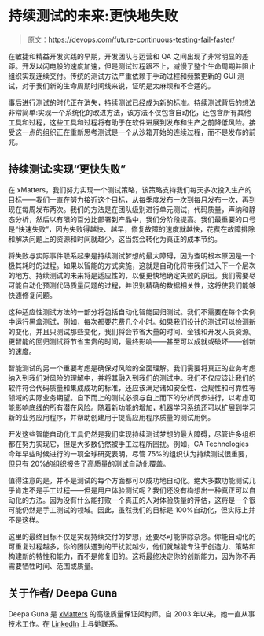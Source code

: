 # 持续测试的未来:更快地失败

> 原文：<https://devops.com/future-continuous-testing-fail-faster/>

在敏捷和精益开发实践的早期，开发团队与运营和 QA 之间出现了非常明显的差距。开发以闪电般的速度加速，但是测试过程跟不上，减慢了整个生命周期并阻止组织实现连续交付。传统的测试方法严重依赖于手动过程和频繁更新的 GUI 测试，对于我们新的生命周期时间线来说，证明是太麻烦和不合适的。

事后进行测试的时代正在消失，持续测试已经成为新的标准。持续测试背后的想法非常简单:实现一个系统化的改进方法，该方法不仅包含自动化，还包含所有其他工具和过程，这些工具和过程将有助于在软件进展到发布和生产之前降低风险。接受这一点的组织正在重新思考测试是一个从沙箱开始的连续过程，而不是发布的前兆。

## 持续测试:实现“更快失败”

在 xMatters，我们努力实现一个测试策略，该策略支持我们每天多次投入生产的目标——我们一直在努力接近这个目标，从每季度发布一次到每月发布一次，再到现在每周发布两次。我们的方法是在团队级别进行单元测试，代码质量，声纳和静态分析，然后以有限的百分比部署到产品中，我们分阶段提高。我们最重要的口号是“快速失败”，因为失败得越快、越早，修复故障的速度就越快，花费在故障排除和解决问题上的资源和时间就越少。这当然会转化为真正的成本节约。

将失败与实际事件联系起来是持续测试梦想的最大障碍，因为查明根本原因是一个极其耗时的过程。如果以智能的方式实施，这就是自动化将带我们进入下一个层次的地方。持续测试的未来将是适应性的，以便更快地确定失败的原因。我们需要尽可能自动化预测代码质量问题的过程，并识别精确的数据相关性，这将使我们能够快速修复问题。

这种适应性测试方法的一部分将包括自动化智能回归测试。我们不需要在每个实例中运行黑盒测试，例如，每次都要花费几个小时。如果我们设计的测试可以检测新的变化，并且只测试那些变化，我们将会节省大量的时间、金钱和开发人员资源。更智能的回归测试将节省宝贵的时间，最终影响——甚至可以成就或破坏——创新的速度。

智能测试的另一个重要考虑是确保对风险的全面理解。我们需要将真正的业务考虑纳入到我们对风险的理解中，并将其融入到我们的测试中。我们不仅应该让我们的软件符合代码质量和集成成功的标准，还应该满足诸如安全性、合规性和可靠性等领域的实际业务期望。自下而上的测试必须与自上而下的分析同步进行，以考虑可能影响底线的所有潜在风险。随着新功能的增加，机器学习系统还可以扩展到学习新的业务应用程序，并帮助创建用于提高应用程序质量的测试用例。

开发这些智能自动化工具仍然是我们实现持续测试梦想的最大障碍，尽管许多组织都在努力实现它，但是大多数仍然被手工过程所困扰。例如，CA Technologies 今年早些时候进行的一项全球研究表明，尽管 75%的组织认为持续测试很重要，但只有 20%的组织报告了高质量的测试自动化覆盖。

值得注意的是，并不是测试的每个方面都可以成功地自动化。绝大多数功能测试几乎肯定不是手工过程——但是用户体验测试呢？我们还没有构想出一种真正可以自动化的方法。因为没有什么能打败一个真正的人对体验质量的评估，这将是一个很可能仍然是手工测试的领域。因此，虽然我们的目标是 100%自动化，但实际上并不是这样。

这里的最终目标不仅是实现持续交付的梦想，还要尽可能排除杂念。你能自动化的可重复过程越多，你的团队遇到的干扰就越少，他们就越能专注于创造力、策略和构建新的特性和能力，而不是修复旧的。这将最终决定你的创新能力，因为你不再需要牺牲时间、范围或质量。

## 关于作者/ Deepa Guna

Deepa Guna 是 [xMatters](https://www.xmatters.com/) 的高级质量保证架构师。自 2003 年以来，她一直从事技术工作。在 [LinkedIn](https://www.linkedin.com/in/deepa-guna-0010591b/) 上与她联系。